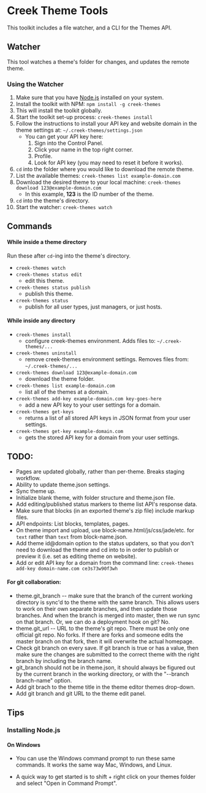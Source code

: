 # Creek Theme Tools

This toolkit includes a file watcher, and a CLI for the Themes API.

## Watcher

This tool watches a theme's folder for changes, and updates the remote theme.

### Using the Watcher

1. Make sure that you have [Node.js](https://nodejs.org/en/) installed on your system.
1. Install the toolkit with NPM: `npm install -g creek-themes`
1. This will install the toolkit globally.
1. Start the toolkit set-up process: `creek-themes install`
1. Follow the instructions to install your API key and website domain in the theme settings at: `~/.creek-themes/settings.json`
    - You can get your API key here:
        1. Sign into the Control Panel.
        1. Click your name in the top right corner.
        1. Profile.
        1. Look for API key (you may need to reset it before it works).
1. `cd` into the folder where you would like to download the remote theme.
1. List the available themes: `creek-themes list example-domain.com`
1. Download the desired theme to your local machine: `creek-themes download 123@example-domain.com`
    - In this example, **123** is the ID number of the theme.
1. `cd` into the theme's directory.
1. Start the watcher: `creek-themes watch`

## Commands

#### While inside a theme directory

Run these after `cd`-ing into the theme's directory.

- `creek-themes watch`
- `creek-themes status edit`
    - edit this theme.
- `creek-themes status publish`
    - publish this theme.
- `creek-themes status `
    - publish for all user types, just managers, or just hosts.

#### While inside any directory

- `creek-themes install`
    - configure creek-themes environment. Adds files to: `~/.creek-themes/...`
- `creek-themes uninstall`
    - remove creek-themes environment settings. Removes files from: `~/.creek-themes/...`
- `creek-themes download 123@example-domain.com`
    - download the theme folder.
- `creek-themes list example-domain.com`
    - list all of the themes at a domain.
- `creek-themes add-key example-domain.com key-goes-here`
    - add a new API key to your user settings for a domain.
- `creek-themes get-keys`
    - returns a list of all stored API keys in JSON format from your user settings.
- `creek-themes get-key example-domain.com`
    - gets the stored API key for a domain from your user settings.

## TODO:

- Pages are updated globally, rather than per-theme. Breaks staging workflow.
- Ability to update theme.json settings.
- Sync theme up.
- Initialize blank theme, with folder structure and theme.json file.
- Add editing/published status markers to theme list API's response data.
- Make sure that blocks (in an exported theme's zip file) include markup files.
- API endpoints: List blocks, templates, pages.
- On theme import and upload, use block-name.html/js/css/jade/etc. for `text` rather than `text` from block-name.json.
- Add theme id@domain option to the status updaters, so that you don't need to download the theme and cd into to in order to publish or preview it (i.e. set as editing theme on website).
- Add or edit API key for a domain from the command line: `creek-themes add-key domain-name.com ce3s73w90f3wh`

#### For git collaboration:

- theme.git_branch -- make sure that the branch of the current working directory is sync'd to the theme with the same branch. This allows users to work on their own separate branches, and then update those branches. And when the branch is merged into master, then we run sync on that branch. Or, we can do a deployment hook on git? No.
- theme.git_url -- URL to the theme's git repo. There must be only one official git repo. No forks. If there are forks and someone edits the master branch on that fork, then it will overwrite the actual homepage.
- Check git branch on every save. If git branch is true or has a value, then make sure the changes are submitted to the correct theme with the right branch by including the branch name.
- git_branch should not be in theme.json, it should always be figured out by the current branch in the working directory, or with the "--branch branch-name" option.
- Add git brach to the theme title in the theme editor themes drop-down.
- Add git branch and git URL to the theme edit panel.

## Tips

### Installing Node.js

#### On Windows

- You can use the Windows command prompt to run these same commands. It works the same way Mac, Windows, and Linux.

- A quick way to get started is to shift + right click on your themes folder and select "Open in Command Prompt".
